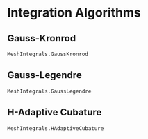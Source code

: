 # Integration Algorithms

## Gauss-Kronrod

```@docs
MeshIntegrals.GaussKronrod
```

## Gauss-Legendre

```@docs
MeshIntegrals.GaussLegendre
```

## H-Adaptive Cubature

```@docs
MeshIntegrals.HAdaptiveCubature
```